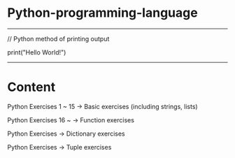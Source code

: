 # Python-programming-language

-------------------------------------------------
// Python method of printing output

print("Hello World!") 

-------------------------------------------------

# Content

Python Exercises 1 ~ 15 -> Basic exercises (including strings, lists)

Python Exercises 16 ~  -> Function exercises

Python Exercises  -> Dictionary exercises

Python Exercises -> Tuple exercises
